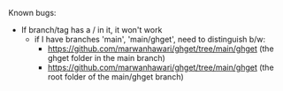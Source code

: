 Known bugs:
- If branch/tag has a / in it, it won't work
   - if I have branches 'main', 'main/ghget', need to distinguish b/w:
     - https://github.com/marwanhawari/ghget/tree/main/ghget (the ghget folder in the main branch)
     - https://github.com/marwanhawari/ghget/tree/main/ghget (the root folder of the main/ghget branch)
